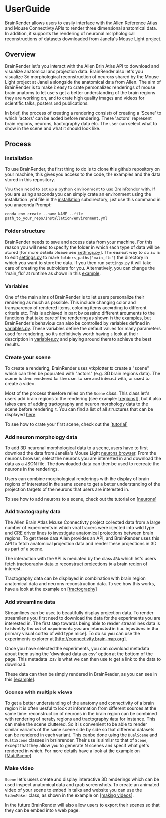 # UserGuide

BrainRender allows users to easily interface with the Allen Reference Atlas
and Mouse Connectivty APIs to render three dimensional anatomical data. 
In addition, it supports the rendering of neuronal morphological reconstructions
of datasets downloaded from Janelia's Mouse Light project. 


## Overview
BrainRender let's you interact with the Allen Brin Atlas API to download and visualize anatomical 
and projection data. BrainRender also let's you visualize 3d morphological reconstruction of
neurons shared by the Mouse Light project at Janelia alongside the anatomical data from Allen. 
The aim of BrainRender is to make it easy to crate personalized renderings of mouse brain anatomy to let
users get a better understanding of the brain regions they are working on, and to crate high quality
images and videos for scientific talks, posters and publications. 

In brief, the process of creating a rendering consists of creating a 'Scene' to which 'actors' can be added
before rendering. These 'actors' represent brain regions, neurons, tractography data etc. The user can select
what to show in the scene and what it should look like. 


## Process
### Installation
To use BrainRender, the first thing to do is to clone this github repository on your machine, this gives you access
to the code, the examples and the data stored in this repository.

You then need to set up a python environment to use BrainRender with. If you are using anaconda you can 
simply crate an environment using the installation .yml file in the [installation](Installation) subdirectory,
just use this command in you anaconda Prompt:

```conda env create --name NAME --file path_to_your_repo/Installation/environment.yml```


### Folder structure
BrainRender needs to save and access data from your machine. 
For this reason you will need to specify the folder in which each type of data will be stored [for more details please see [settings.py](BrainRender/settings.py)]. 
The easiest way to do so is to edit [settings.py](BrainRender/settings.py) to make `folders_paths['main_fld']` the directory in which you want to store the data. 
If you then run `settings.py` it will take care of creating the subfolders for you. 
Alternatively, you can change the 'main_fld' at runtime as shown in this [example](Examples/Tutorial.ipynb).


### Variables
One of the main aims of BrainRender is to let users personalize their rendering as much as possible. This include
changing color and transparency of rendered items, coloring items according to different criteria etc. 
This is achieved in part by passing different arguments to the functions that take care of the rendering 
as shown in the [examples](Examples), but BrainRender's behaviour can also be controlled by variables defined in
[variables.py](BrainRender\variables.py). These variables define the default values for many parameters used for rendering, so it's definitively worth having a look at their description in [variables.py](BrainRender\variables.py)
and playing around them to achieve the best results. 


### Create your scene
To create a rendering, BrainRender uses vtkplotter to create a "scene" which can
then be populated with "actors" (e.g. 3D brain regions data). The
scene is then rendered for the user to see and interact with, or used to create a video. 

Most of the process therefore relies on the `Scene` class. This class
let's users add brain regions to the rendering [see example: [[regions]](Examples/Regions.ipynb)], but it also takes care of adding tractography and neuron morphology data to the scene before rendering it. 
You can find a list of all structures that can be displayed [here](all_regions.txt).

To see how to crate your first scene, check out the [[tutorial]](Examples/tutorial.ipynb)

### Add neuron morphology data
To add 3D neuronal morphological data to a scene, users have to first download the data
from Janelia's Mouse Light [neurons browser](http://ml-neuronbrowser.janelia.org). 
From the neurons browser, select the neurons you are interested in and download the data
as a JSON file. The downloaded data can then be used to recreate the neurons in the renderings. 

Users can combine morphological renderings with the display of brain regions of interested
in the same scene to get a better understanding of the projection targets of the neurons 
that users are interested in. 

To see how to add neurons to a scene, check out the tutorial on [[neurons]](Examples/Neurons.ipynb)

### Add tractography data 
The Allen Brain Atlas Mouse Connectivty project collected data from a large number 
of experiments in which viral tracers were injected into wild type and CRE driver lines
to investigate anatomical projections between brain regions. 
To get these data Allen provides an API, and BrainRender uses this API to fetch
anatomical projection data and render these projections in 3D as part of a scene. 

The interaction with the API is mediated by the class `ABA` which let's users 
fetch tractography data to reconstruct projections to a brain region of interest. 

Tractography data can be displayed in combination with brain region anatomical data 
and neurons reconstruction data. To see how this works, have a look at the 
example on [[tractography]](Examples/Tractography.ipynb)

### Add streamline data
Streamlines can be used to beautifully display projection data. To render streamliens you first need to
download the data for the experiments you are interested in. The first step towards being able to render 
streamlines data is to identify the set of experiments you are interested in 
(i.e. injections in the primary visual cortex of wild type mice]. 
To do so you can use the experiments explorer at [http://connectivity.brain-map.org].

Once you have selected the experiments, you can download metadata about them using the 'download data as csv' 
option at the bottom of the page. This metadata .csv is what we can then use to get a link to the data to download. 

These data can then be simply rendered in BrainRender, as you can see in this [[example]](Examples/Streamlines.ipynb).


### Scenes with multiple views
To get a better understanding of the anatomy and connectivity of a brain region it is often uesful to 
look at information from different sources at the same time: reconstruction of neurons in the brain region
can be combined with rendering of neraby regions and tractography data for instance. This can make the scene
cluttered. So it is convenient to be able to render similar variants of the same scene side by side 
so that differend datasets can be rendered in each variant. This canbe done using the `DualScene`
and `MultiScene` classes in brainrender. Their use is similar to that of `Scene`, except that they allow
you to generate N scenes and specif what get's rendered in which. For more details have a look at the example
on [[MultiScene]](Examples/MultiScene.ipynb).

### Make video
`Scene` let's users create and display interactive 3D renderings which can be used 
inspect anatomical data and grab screenshots. To create an animated video of your 
scene to embed in talks and website you can use the `VideoMaker` class, as shown in 
the example on [[making videos]](Examples/Video.ipynb).

In the future BrainRender will also allow users to export their scenes so that they can 
be embed into a web page. 